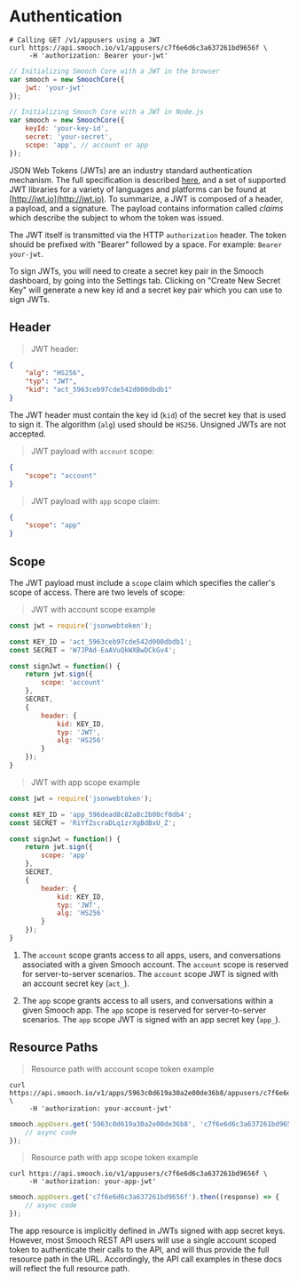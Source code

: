 # Authentication

```shell
# Calling GET /v1/appusers using a JWT
curl https://api.smooch.io/v1/appusers/c7f6e6d6c3a637261bd9656f \
     -H 'authorization: Bearer your-jwt'
```
```js
// Initializing Smooch Core with a JWT in the browser
var smooch = new SmoochCore({
    jwt: 'your-jwt'
});
```
```js
// Initializing Smooch Core with a JWT in Node.js
var smooch = new SmoochCore({
    keyId: 'your-key-id',
    secret: 'your-secret',
    scope: 'app', // account or app
});
```

JSON Web Tokens (JWTs) are an industry standard authentication mechanism. The full specification is described [here](https://tools.ietf.org/html/rfc7519), and a set of supported JWT libraries for a variety of languages and platforms can be found at [http://jwt.io](http://jwt.io). To summarize, a JWT is composed of a header, a payload, and a signature. The payload contains information called *claims* which describe the subject to whom the token was issued.

The JWT itself is transmitted via the HTTP `authorization` header. The token should be prefixed with "Bearer" followed by a space. For example: `Bearer your-jwt`.

To sign JWTs, you will need to create a secret key pair in the Smooch dashboard, by going into the Settings tab. Clicking on "Create New Secret Key" will generate a new key id and a secret key pair which you can use to sign JWTs.

## Header

> JWT header:

```json
{
    "alg": "HS256",
    "typ": "JWT",
    "kid": "act_5963ceb97cde542d000dbdb1"
}
```

The JWT header must contain the key id (`kid`) of the secret key that is used to sign it. The algorithm (`alg`) used should be `HS256`. Unsigned JWTs are not accepted.

> JWT payload with `account` scope:

```json
{
    "scope": "account"
}
```

> JWT payload with `app` scope claim:

```json
{
    "scope": "app"
}
```

## Scope

The JWT payload must include a `scope` claim which specifies the caller's scope of access. There are two levels of scope:

> JWT with account scope example

```javascript
const jwt = require('jsonwebtoken');

const KEY_ID = 'act_5963ceb97cde542d000dbdb1';
const SECRET = 'W7JPAd-EaAVuQkWXBwDCkGv4';

const signJwt = function() {
    return jwt.sign({
        scope: 'account'
    },
    SECRET,
    {
        header: {
            kid: KEY_ID,
            typ: 'JWT',
            alg: 'HS256'
        }
    });
}
```
> JWT with app scope example

```javascript
const jwt = require('jsonwebtoken');

const KEY_ID = 'app_596dead8c82a8c2b00cf0db4';
const SECRET = 'RiYfZscraDLq1zrXgBdBxU_Z';

const signJwt = function() {
    return jwt.sign({
        scope: 'app'
    },
    SECRET,
    {
        header: {
            kid: KEY_ID,
            typ: 'JWT',
            alg: 'HS256'
        }
    });
}
```

1. The `account` scope grants access to all apps, users, and conversations associated with a given Smooch account. The `account` scope is reserved for server-to-server scenarios. The `account` scope JWT is signed with an account secret key (`act_`).

2. The `app` scope grants access to all users, and conversations within a given Smooch app. The `app` scope is reserved for server-to-server scenarios. The `app` scope JWT is signed with an app secret key (`app_`).

## Resource Paths

> Resource path with account scope token example

```shell
curl https://api.smooch.io/v1/apps/5963c0d619a30a2e00de36b8/appusers/c7f6e6d6c3a637261bd9656f \
     -H 'authorization: your-account-jwt'
```

```js
smooch.appUsers.get('5963c0d619a30a2e00de36b8', 'c7f6e6d6c3a637261bd9656f').then((response) => {
    // async code
});
```

> Resource path with app scope token example

```shell
curl https://api.smooch.io/v1/appusers/c7f6e6d6c3a637261bd9656f \
     -H 'authorization: your-app-jwt'
```
```js
smooch.appUsers.get('c7f6e6d6c3a637261bd9656f').then((response) => {
    // async code
});
```

The app resource is implicitly defined in JWTs signed with app secret keys. However, most Smooch REST API users will use a single account scoped token to authenticate their calls to the API, and will thus provide the full resource path in the URL. Accordingly, the API call examples in these docs will reflect the full resource path.
